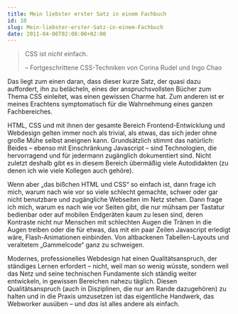 ```yaml
---
title: Mein liebster erster Satz in einem Fachbuch
id: 10
slug: Mein-liebster-erster-Satz-in-einem-Fachbuch
date: 2011-04-06T02:08:00+02:00
---
```


> CSS ist _nicht_ einfach.
>
> – Fortgeschrittene CSS-Techniken von Corina Rudel und Ingo Chao

Das liegt zum einen daran, dass dieser kurze Satz, der quasi dazu auffordert, ihn zu belächeln, eines der anspruchsvollsten Bücher zum Thema CSS einleitet, was einen gewissen Charme hat. Zum anderen ist er meines Erachtens symptomatisch für die Wahrnehmung eines ganzen Fachbereiches.

HTML, CSS und mit ihnen der gesamte Bereich Frontend\-Entwicklung und Webdesign gelten immer noch als trivial, als etwas, das sich jeder ohne große Mühe selbst aneignen kann. Grundsätzlich stimmt das natürlich: Beides – ebenso mit Einschränkung Javascript – sind Technologien, die hervorragend und für jedermann zugänglich dokumentiert sind. Nicht zuletzt deshalb gibt es in diesem Bereich übermäßig viele Autodidakten (zu denen ich wie viele Kollegen auch gehöre).

Wenn aber „das bißchen HTML und CSS“ so einfach ist, dann frage ich mich, warum nach wie vor so viele schlecht gemachte, schwer oder gar nicht benutzbare und zugängliche Webseiten im Netz stehen. Dann frage ich mich, warum es nach wie vor Seiten gibt, die nur mühsam per Tastatur bedienbar oder auf mobilen Endgeräten kaum zu lesen sind, deren Kontraste nicht nur Menschen mit schlechten Augen die Tränen in die Augen treiben oder die für etwas, das mit ein paar Zeilen Javascript erledigt wäre, Flash\-Animationen einbinden. Von altbackenen Tabellen-Layouts und veraltetem „Gammelcode“ ganz zu schweigen.

Modernes, professionelles Webdesign hat einen Qualitätsanspruch, der ständiges Lernen erfordert – nicht, weil man so wenig wüsste, sondern weil das Netz und seine technischen Fundamente sich ständig weiter entwickeln, in gewissen Bereichen nahezu täglich. Diesen Qualitätsanspruch (auch in Disziplinen, die nur am Rande dazugehören) zu halten und in die Praxis umzusetzen ist das eigentliche Handwerk, das Webworker ausüben – und _das_ ist alles andere als einfach.
